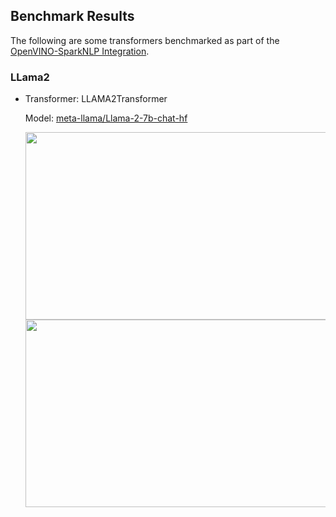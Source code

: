## Benchmark Results

The following are some transformers benchmarked as part of the [OpenVINO-SparkNLP Integration](https://github.com/JohnSnowLabs/spark-nlp/pull/14200). 

### LLama2

- Transformer: LLAMA2Transformer
  
  Model: [meta-llama/Llama-2-7b-chat-hf](https://huggingface.co/meta-llama/Llama-2-7b-chat-hf)

  <img src="https://github.com/rajatkrishna/nlp-benchspark/assets/61770314/14b63022-5780-4b79-9be9-3a66109dc3fd" width="500" height="300">

  <img src="https://github.com/rajatkrishna/nlp-benchspark/assets/61770314/763b8eee-ac0b-4dd9-b006-df8ee2384dca" width="500" height="300">
